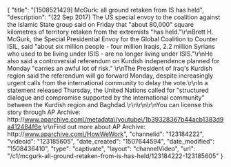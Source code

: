 {
    "title": "[1508521429] McGurk: all ground retaken from IS has held",
    "description": "(22 Sep 2017) The US special envoy to the coalition against the Islamic State group said on Friday that \"about 80,000\" square kilometres of territory retaken from the extremists \"has held.\"\r\nBrett H. McGurk, the Special Presidential Envoy for the Global Coalition to Counter ISIL, said \"about six million people - four million Iraqis, 2.2 million Syrians who used to be living under ISIS - are no longer living under ISIS.\"\r\nHe also said a controversial referendum on Kurdish independence planned for Monday \"carries an awful lot of risk.\" \r\nThe President of Iraq's Kurdish region said the referendum will go forward Monday, despite increasingly urgent calls from the international community to delay the vote.\r\nIn a statement released Thursday, the United Nations called for \"structured dialogue and compromise supported by the international community\" between the Kurdish region and Baghdad.\r\n\r\n\r\nYou can license this story through AP Archive: http:\/\/www.aparchive.com\/metadata\/youtube\/1b39328367b44acb1383d9a412484f6e \r\nFind out more about AP Archive: http:\/\/www.aparchive.com\/HowWeWork",
    "channelid": "123184222",
    "videoid": "123185605",
    "date_created": "1507644594",
    "date_modified": "1508436410",
    "type": "captivate",
    "layout": "channelVideo",
    "url": "\/c1\/mcgurk-all-ground-retaken-from-is-has-held\/123184222-123185605"
}